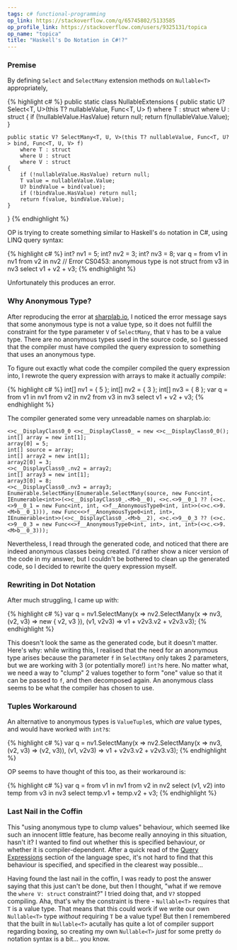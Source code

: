 ```yaml
---
tags: c# functional-programming
op_link: https://stackoverflow.com/q/65745802/5133585
op_profile_link: https://stackoverflow.com/users/9325131/topica
op_name: "topica"
title: "Haskell's Do Notation in C#!?"
---
```


### Premise

By defining `Select` and `SelectMany` extension methods on `Nullable<T>` appropriately,

{% highlight c# %}
public static class NullableExtensions
{
    public static U? Select<T, U>(this T? nullableValue, Func<T, U> f)
        where T : struct
        where U : struct
    {
        if (!nullableValue.HasValue) return null;
        return f(nullableValue.Value);
    }

    public static V? SelectMany<T, U, V>(this T? nullableValue, Func<T, U?> bind, Func<T, U, V> f)
        where T : struct
        where U : struct
        where V : struct
    {
        if (!nullableValue.HasValue) return null;
        T value = nullableValue.Value;
        U? bindValue = bind(value);
        if (!bindValue.HasValue) return null;
        return f(value, bindValue.Value);
    }
}
{% endhighlight %}

OP is trying to create something similar to Haskell's `do` notation in C#, using LINQ query syntax:

{% highlight c# %}
int? nv1 = 5;
int? nv2 = 3;
int? nv3 = 8;
var q = from v1 in nv1
        from v2 in nv2  // Error CS0453: anonymous type is not struct
        from v3 in nv3
        select v1 + v2 + v3;
{% endhighlight %}

Unfortunately this produces an error.

### Why Anonymous Type?

After reproducing the error at [sharplab.io](https://sharplab.io), I noticed the error message says that some anonymous type is not a value type, so it does not fulfill the constraint for the type parameter `V` of `SelectMany`, that `V` has to be a value type. There are no anonymous types used in the source code, so I guessed that the compiler must have compiled the query expression to something that uses an anonymous type.

To figure out exactly what code the compiler compiled the query expression into, I rewrote the query expression with arrays to make it actually _compile_:

{% highlight c# %}
int[] nv1 = { 5 };
int[] nv2 = { 3 };
int[] nv3 = { 8 };
var q = from v1 in nv1
        from v2 in nv2
        from v3 in nv3
        select v1 + v2 + v3;
{% endhighlight %}

The compiler generated some very unreadable names on sharplab.io:

```
<>c__DisplayClass0_0 <>c__DisplayClass0_ = new <>c__DisplayClass0_0();
int[] array = new int[1];
array[0] = 5;
int[] source = array;
int[] array2 = new int[1];
array2[0] = 3;
<>c__DisplayClass0_.nv2 = array2;
int[] array3 = new int[1];
array3[0] = 8;
<>c__DisplayClass0_.nv3 = array3;
Enumerable.SelectMany(Enumerable.SelectMany(source, new Func<int, IEnumerable<int>>(<>c__DisplayClass0_.<M>b__0), <>c.<>9__0_1 ?? (<>c.<>9__0_1 = new Func<int, int, <>f__AnonymousType0<int, int>>(<>c.<>9.<M>b__0_1))), new Func<<>f__AnonymousType0<int, int>, IEnumerable<int>>(<>c__DisplayClass0_.<M>b__2), <>c.<>9__0_3 ?? (<>c.<>9__0_3 = new Func<<>f__AnonymousType0<int, int>, int, int>(<>c.<>9.<M>b__0_3)));
```

Nevertheless, I read through the generated code, and noticed that there are indeed anonymous classes being created. I'd rather show a nicer version of the code in my answer, but I couldn't be bothered to clean up the generated code, so I decided to rewrite the query expression myself.

### Rewriting in Dot Notation

After much struggling, I came up with:

{% highlight c# %}
var q =
    nv1.SelectMany(x => 
       nv2.SelectMany(x => nv3, (v2, v3) => new { v2, v3 }), 
       (v1, v2v3) => v1 + v2v3.v2 + v2v3.v3);
{% endhighlight %}

This doesn't look the same as the generated code, but it doesn't matter. Here's why: while writing this, I realised that the need for an anonymous type arises because the parameter `f` in `SelectMany` only takes 2 parameters, but we are working with 3 (or potentially more!) `int?`s here. No matter what, we need a way to "clump" 2 values together to form "one" value so that it can be passed to `f`, and then decomposed again. An anonymous class seems to be what the compiler has chosen to use.

### Tuples Workaround

An alternative to anonymous types is `ValueTuple`s, which _are_ value types, and would have worked with `int?`s:

{% highlight c# %}
var q =
    nv1.SelectMany(x => 
       nv2.SelectMany(x => nv3, (v2, v3) => (v2, v3)), 
       (v1, v2v3) => v1 + v2v3.v2 + v2v3.v3);
{% endhighlight %}

OP seems to have thought of this too, as their workaround is:

{% highlight c# %}
var q = from v1 in nv1
        from v2 in nv2
        select (v1, v2) into temp
        from v3 in nv3
        select temp.v1 + temp.v2 + v3; 
{% endhighlight %}

### Last Nail in the Coffin

This "using anonymous type to clump values" behaviour, which seemed like such an innocent little feature, has become really annoying in this situation, hasn't it? I wanted to find out whether this is specified behaviour, or whether it is compiler-dependent. After a quick read of the [Query Expressions](https://docs.microsoft.com/en-us/dotnet/csharp/language-reference/language-specification/expressions#query-expressions) section of the language spec, it's not hard to find that this behaviour is specified, and specified in the clearest way possible...

Having found the last nail in the coffin, I was ready to post the answer saying that this just can't be done, but then I thought, "what if we remove the `where V: struct` constraint?" I tried doing that, and `V?` stopped compiling. Aha, that's why the constraint is there - `Nullable<T>` requires that `T` is a value type. That means that this could work if we write our own `Nullable<T>` type _without_ requiring `T` be a value type! But then I remembered that the built in `Nullable<T>` acutally has quite a lot of compiler support regarding boxing, so creating my own `Nullable<T>` _just_ for some pretty `do` notation syntax is a bit... you know.
